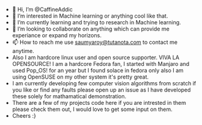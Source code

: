 - 👋 Hi, I’m @CaffineAddic
- 👀 I’m interested in Machine learning or anything cool like that. 
- 🌱 I’m currently learning and trying to research in Machine learning. 
- 💞️ I’m looking to collaborate on anything which can provide me experiance or expand my horizons.
- 📫 How to reach me use saumyaroy@tutanota.com to contact me anytime.
- Also I am hardcore linux user and open source supporter. VIVA LA OPENSOURCE! I am a hardcore Fedora fan, I started with Manjaro and used Pop_OS! for an year but I found solace in fedora only also I am using OpenSUSE on my other system it's pretty great.
- I am currently developing few computer vision algorithms from scratch if you like or find any faults please open up an issue as I have developed these solely for mathamatical demonstration.
- There are a few of my projects code here if you are intrested in them please check them out, I would love to get some input on them. 
- Cheers :}

<!---
CaffineAddic/CaffineAddic is a ✨ special ✨ repository because its `README.md` (this file) appears on your GitHub profile.
You can click the Preview link to take a look at your changes.
--->
